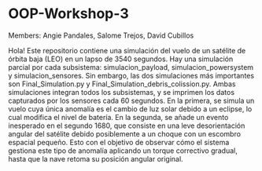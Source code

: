 # OOP-Workshop-3
Members: Angie Pandales, Salome Trejos, David Cubillos

Hola! Este repositorio contiene una simulación del vuelo de un satélite de órbita baja (LEO) en un lapso de 3540 segundos. Hay una simulación parcial por cada subsistema: simulacion_payload, simulacion_powersystem y simulacion_sensores. Sin embargo, las dos simulaciones más importantes son Final_Simulation.py y Final_Simulation_debris_colission.py. Ambas simulaciones integran todos los subsistemas, y se imprimen los datos capturados por los sensores cada 60 segundos. En la primera, se simula un vuelo cuya única anomalía es el cambio de luz solar debido a un eclipse, lo cual modifica el nivel de batería. En la segunda, se añade un evento inesperado en el segundo 1680, que consiste en una leve desorientación angular del satélite debido posiblemente a un choque con un escombro espacial pequeño. Esto con el objetivo de observar cómo el sistema gestiona este tipo de anomalía aplicando un torque correctivo gradual, hasta que la nave retoma su posición angular original.
